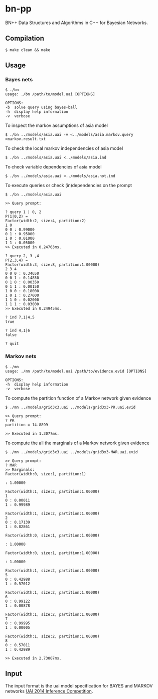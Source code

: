 # bn-pp

BN++ Data Structures and Algorithms in C++ for Bayesian Networks.

## Compilation

```
$ make clean && make
```

## Usage

### Bayes nets

```
$ ./bn
usage: ./bn /path/to/model.uai [OPTIONS]

OPTIONS:
-b  solve query using bayes-ball
-h	display help information
-v	verbose
```

To inspect the markov assumptions of asia model

```
$ ./bn ../models/asia.uai -v <../models/asia.markov.query >markov.result.txt
```

To check the local markov independencies of asia model

```
$ ./bn ../models/asia.uai <../models/asia.ind
```

To check variable dependencies of asia model

```
$ ./bn ../models/asia.uai <../models/asia.not.ind
```

To execute queries or check (in)dependencies on the prompt
```
$ ./bn ../models/asia.uai

>> Query prompt:

? query 1 | 0, 2
P(1|0,2) =
Factor(width:2, size:4, partition:2)
1 0
0 0 : 0.99000
0 1 : 0.95000
1 0 : 0.01000
1 1 : 0.05000
>> Executed in 0.24763ms.

? query 2, 3 ,4
P(2,3,4) =
Factor(width:3, size:8, partition:1.00000)
2 3 4
0 0 0 : 0.34650
0 0 1 : 0.14850
0 1 0 : 0.00350
0 1 1 : 0.00150
1 0 0 : 0.18000
1 0 1 : 0.27000
1 1 0 : 0.02000
1 1 1 : 0.03000
>> Executed in 0.24945ms.

? ind 7,1|4,5
true

? ind 4,1|6
false

? quit
```

### Markov nets

```
$ ./mn
usage: ./mn /path/to/model.uai /path/to/evidence.evid [OPTIONS]

OPTIONS:
-h	display help information
-v	verbose
```

To compute the partition function of a Markov network given evidence
```
$ ./mn ../models/grid3x3.uai ../models/grid3x3-PR.uai.evid

>> Query prompt:
? PR
partition = 14.8899

>> Executed in 1.3077ms.
```

To compute the all the marginals of a Markov network given evidence
```
$ ./mn ../models/grid3x3.uai ../models/grid3x3-MAR.uai.evid

>> Query prompt:
? MAR
>> Marginals:
Factor(width:0, size:1, partition:1)

: 1.00000

Factor(width:1, size:2, partition:1.00000)
1
0 : 0.00011
1 : 0.99989

Factor(width:1, size:2, partition:1.00000)
2
0 : 0.17139
1 : 0.82861

Factor(width:0, size:1, partition:1.00000)

: 1.00000

Factor(width:0, size:1, partition:1.00000)

: 1.00000

Factor(width:1, size:2, partition:1.00000)
5
0 : 0.42988
1 : 0.57012

Factor(width:1, size:2, partition:1.00000)
6
0 : 0.99122
1 : 0.00878

Factor(width:1, size:2, partition:1.00000)
7
0 : 0.99995
1 : 0.00005

Factor(width:1, size:2, partition:1.00000)
8
0 : 0.57011
1 : 0.42989

>> Executed in 2.73007ms.
```

## Input

The input format is the uai model specification for BAYES and MARKOV networks [UAI 2014 Inference Competition](http://www.hlt.utdallas.edu/~vgogate/uai14-competition/).
